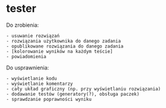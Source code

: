 tester
======
Do zrobienia:

    - usuwanie rozwiązań
    - rozwiązania użytkownika do danego zadania
    - opublikowane rozwiązania do danego zadania
    - [kolorowanie wyników na każdym teście]
    - powiadomienia

Do usprawnienia:
    
    - wyświetlanie kodu
    - wyświetlanie komentarzy
    - cały układ graficzny (np. przy wyświetlaniu rozwiązania)
    - dodawanie testów (generatory(?), obsługa paczek)
    - sprawdzanie poprawności wyniku
